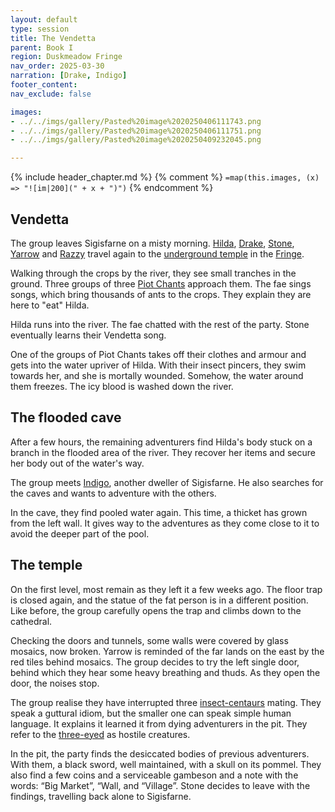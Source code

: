 ```yaml
---
layout: default
type: session
title: The Vendetta
parent: Book I
region: Duskmeadow Fringe
nav_order: 2025-03-30
narration: [Drake, Indigo]
footer_content: 
nav_exclude: false

images:
- ../../imgs/gallery/Pasted%20image%2020250406111743.png
- ../../imgs/gallery/Pasted%20image%2020250406111751.png
- ../../imgs/gallery/Pasted%20image%2020250409232045.png

---
```


{% include header_chapter.md %}
{% comment %}
`=map(this.images, (x) => "![im|200](" + x + ")")`
{% endcomment %}

## Vendetta

The group leaves Sigisfarne on a misty morning.
[Hilda](../../directory/Sigisfarne/Hilda.md), [Drake](../../directory/Sigisfarne/Drake.md), [Stone](../../directory/Sigisfarne/Stone.md), [Yarrow](../../directory/Sigisfarne/Yarrow.md) and [Razzy](../../directory/Sigisfarne/Razvan.md) travel again to the [underground temple](../../directory/DuskmeadowFringe/UndergroundTemple.md) in the [Fringe](../../directory/DuskmeadowFringe/index.md).

Walking through the crops by the river, they see small tranches in the ground.
Three groups of three [Piot Chants](../../directory/DuskmeadowFringe/PiotChant.md) approach them.
The fae sings songs, which bring thousands of ants to the crops.
They explain they are here to "eat" Hilda.

Hilda runs into the river.
The fae chatted with the rest of the party.
Stone eventually learns their Vendetta song.

One of the groups of Piot Chants takes off their clothes and armour and gets into the water upriver of Hilda.
With their insect pincers, they swim towards her, and she is mortally wounded.
Somehow, the water around them freezes.
The icy blood is washed down the river.

## The flooded cave

After a few hours, the remaining adventurers find Hilda's body stuck on a branch in the flooded area of the river.
They recover her items and secure her body out of the water's way.

The group meets [Indigo](../../directory/Sigisfarne/Indigo.md), another dweller of Sigisfarne.
He also searches for the caves and wants to adventure with the others.

In the cave, they find pooled water again.
This time, a thicket has grown from the left wall.
It gives way to the adventures as they come close to it to avoid the deeper part of the pool.

## The temple

On the first level, most remain as they left it a few weeks ago.
The floor trap is closed again, and the statue of the fat person is in a different position.
Like before, the group carefully opens the trap and climbs down to the cathedral.


Checking the doors and tunnels, some walls were covered by glass mosaics, now broken.
Yarrow is reminded of the far lands on the east by the red tiles behind mosaics.
The group decides to try the left single door, behind which they hear some heavy breathing and thuds.
As they open the door, the noises stop.

The group realise they have interrupted three [insect-centaurs](../../directory/DuskmeadowFringe/Hippareiones.md) mating.
They speak a guttural idiom, but the smaller one can speak simple human language.
It explains it learned it from dying adventurers in the pit.
They refer to the [three-eyed](../../directory/DuskmeadowFringe/Reptiloids.md) as hostile creatures.

In the pit, the party finds the desiccated bodies of previous adventurers.
With them, a black sword, well maintained, with a skull on its pommel.
They also find a few coins and a serviceable gambeson and a note with the words: “Big Market”, “Wall, and “Village”.
Stone decides to leave with the findings, travelling back alone to Sigisfarne.